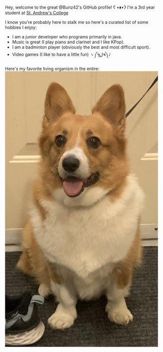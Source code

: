 Hey, welcome to the great @Bunz42's GitHub profile! ʕ •ᴥ•ʔ
I'm a 3rd year student at [St. Andrew's College](https://www.sac.on.ca/#)

I know you're probably here to stalk me so here's a curated list of some hobbies I enjoy: 
- I am a junior developer who programs primarily in java.
- Music is great (I play piano and clarinet and I like KPop).
- I am a badminton player (obviously the best and most difficult sport).
- Video games (I like to have a little fun) ヽ༼ຈل͜ຈ༽ﾉ

Here's my favorite living organism in the entire:
![Me](./IMG_2466.jpg)






<!---
Bunz42/Bunz42 is a ✨ special ✨ repository because its `README.md` (this file) appears on your GitHub profile.
You can click the Preview link to take a look at your changes.
--->
